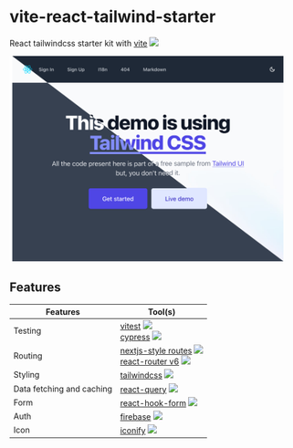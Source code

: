 # vite-react-tailwind-starter

React tailwindcss starter kit with [vite](https://vitejs.dev/) ![](https://api.iconify.design/vscode-icons/file-type-vite.svg?color=%23ec5990&width=36)

<img src="./demo.png" width="480" />

## Features

| Features                  | Tool(s)                                                                                                                               |
| ------------------------- | ------------------------------------------------------------------------------------------------------------------------------------- |
| Testing                   | [vitest](https://vitest.dev/) ![](https://api.iconify.design/logos/vitest.svg) <br> [cypress](https://docs.cypress.io/) ![](https://api.iconify.design/logos/cypress.svg)                                                                     |
| Routing                   | [nextjs-style routes](https://github.com/hannoeru/vite-plugin-pages) ![](https://api.iconify.design/logos/nextjs.svg) <br> [react-router v6](https://reactrouterdotcom.fly.dev/docs/en/v6/api) ![](https://api.iconify.design/logos/react-router.svg) |
| Styling                   | [tailwindcss](https://tailwindcss.com/) ![](https://api.iconify.design/logos/tailwindcss.svg)                                                                                                 |
| Data fetching and caching | [react-query](https://react-query.tanstack.com/) ![](https://api.iconify.design/logos/react-query.svg)                                                                                        |
| Form                      | [react-hook-form](https://react-hook-form.com/) ![](https://api.iconify.design/fluent/form-28-regular.svg?color=%23ec5990)                                                                                          |
| Auth                      | [firebase](https://usehooks.com/useAuth/) ![](https://api.iconify.design/logos/firebase.svg)                                                                                               |
| Icon                      | [iconify](https://github.com/iconify/iconify) ![](https://api.iconify.design/simple-icons/iconify.svg)                                                                                           |


